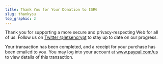 ```yaml
---
title: Thank You for Your Donation to ISRG
slug: thankyou
top_graphic: 2
---
```


Thank you for supporting a more secure and privacy-respecting Web for all of us. Follow us on [Twitter @letsencrypt](https://twitter.com/letsencrypt) to stay up to date on our progress.

Your transaction has been completed, and a receipt for your purchase has been emailed to you. You may log into your account at <a href="https://www.paypal.com/us">www.paypal.com/us</a> to view details of this transaction.
